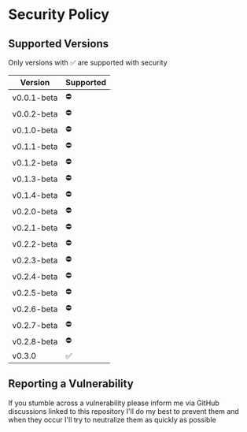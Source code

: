 # Security Policy

## Supported Versions

Only versions with ✅ are supported with security

| Version     | Supported |
|-------------|-----------|
| v0.0.1-beta | ⛔         |
| v0.0.2-beta | ⛔         |
| v0.1.0-beta | ⛔         |
| v0.1.1-beta | ⛔         |
| v0.1.2-beta | ⛔         |
| v0.1.3-beta | ⛔         |
| v0.1.4-beta | ⛔         |
| v0.2.0-beta | ⛔         |
| v0.2.1-beta | ⛔         |
| v0.2.2-beta | ⛔         |
| v0.2.3-beta | ⛔         |
| v0.2.4-beta | ⛔         |
| v0.2.5-beta | ⛔         |
| v0.2.6-beta | ⛔         |
| v0.2.7-beta | ⛔         |
| v0.2.8-beta | ⛔         |
| v0.3.0      | ✅         |




## Reporting a Vulnerability

If you stumble across a vulnerability please inform me via GitHub discussions linked to this repository
I'll do my best to prevent them and when they occur I'll try to neutralize them as quickly as possible
